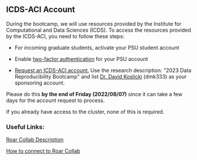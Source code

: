  ## ICDS-ACI Account

During the bootcamp, we will use resources provided by the Institute for Computational and Data Sciences (ICDS). To access the resources provided by the ICDS-ACI, you need to follow these steps:

* For incoming graduate students, activate your PSU student account

* Enable [two-factor authentication](https://accounts.psu.edu/2fa) for your PSU account

* [Request an ICDS-ACI account.](https://accounts.aci.ics.psu.edu/) Use the research description: "2023 Data Reproducibility Bootcamp" and list [Dr. David Koslicki](https://www.huck.psu.edu/people/david-koslicki) (dmk333) as your sponsoring account.

Please do this **by the end of Friday (2022/08/07)** since it can take a few days for the account request to process.

If you already have access to the cluster, none of this is required. 

### Useful Links:
[Roar Collab Description](https://www.icds.psu.edu/computing-services/roar-collab/)

[How to connect to Roar Collab](https://www.icds.psu.edu/connecting-to-roar-collab/)
